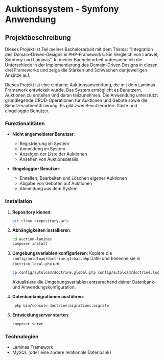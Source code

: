 # Auktionssystem - Symfony Anwendung

## Projektbeschreibung

Dieses Projekt ist Teil meiner Bachelorarbeit mit dem Thema: "Integration des Domain-Driven-Designs in PHP-Frameworks:
Ein Vergleich von Laravel, Symfony und Laminas". In meiner Bachelorarbeit untersuche ich die Unterschiede in der
Implementierung des Domain-Driven Designs in diesen drei Frameworks und zeige die Stärken und Schwächen der jeweiligen
Ansätze auf.

Dieses Projekt ist eine einfache Auktionsanwendung, die mit dem Laminas Framework entwickelt wurde. Das System
ermöglicht es Benutzern, Auktionen zu erstellen und daran teilzunehmen. Die Anwendung unterstützt grundlegende
CRUD-Operationen für Auktionen und Gebote sowie die Benutzerauthentifizierung. Es gibt zwei Benutzerarten: Gäste und
eingeloggte Benutzer.

### Funktionalitäten

- **Nicht angemeldeter Benutzer**:
  - Registrierung im System
  - Anmeldung im System
  - Anzeigen der Liste der Auktionen
  - Ansehen von Auktionsdetails

- **Eingeloggter Benutzer**:
  - Erstellen, Bearbeiten und Löschen eigener Auktionen
  - Abgabe von Geboten auf Auktionen
  - Abmeldung aus dem System

### Installation

1. **Repository klonen**:
   ```bash
   git clone <repository-url>
   ```

2. **Abhängigkeiten installieren**:
   ```bash
   cd auction-laminas
   composer install
   ```

3. **Umgebungsvariablen konfigurieren**:
   Kopiere die `config/autoload/doctrine.global.php` Datei und benenne sie in `doctrine.local.php` um:
   ```bash
   cp config/autoload/doctrine.global.php config/autoload/doctrine.local.php
   ```
   Aktualisiere die Umgebungsvariablen entsprechend deiner Datenbank- und Anwendungskonfiguration.

4. **Datenbankmigrationen ausführen**:
   ```bash
    php bin/console doctrine:migrations:migrate
   ```

5. **Entwicklungserver starten**:
   ```bash
   composer serve
   ```

### Technologien

- Laminas Framework
- MySQL (oder eine andere relationale Datenbank)
